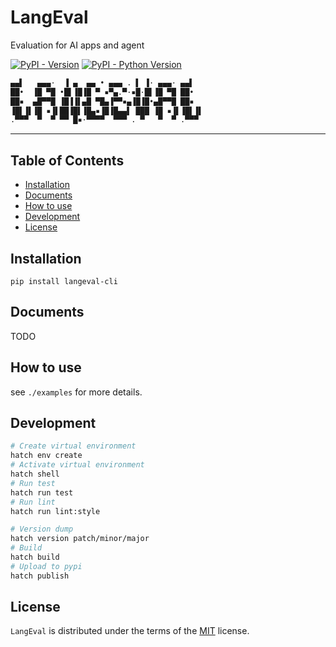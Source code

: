 # LangEval

Evaluation for AI apps and agent

[![PyPI - Version](https://img.shields.io/pypi/v/langeval-cli.svg)](https://pypi.org/project/langeval-cli)
[![PyPI - Python Version](https://img.shields.io/pypi/pyversions/langeval-cli.svg)](https://pypi.org/project/langeval-cli)

```txt
▄▄▌   ▄▄▄·  ▐ ▄  ▄▄ • ▄▄▄ . ▌ ▐· ▄▄▄· ▄▄▌
██•  ▐█ ▀█ •█▌▐█▐█ ▀ ▪▀▄.▀·▪█·█▌▐█ ▀█ ██•
██▪  ▄█▀▀█ ▐█▐▐▌▄█ ▀█▄▐▀▀▪▄▐█▐█•▄█▀▀█ ██▪
▐█▌▐▌▐█ ▪▐▌██▐█▌▐█▄▪▐█▐█▄▄▌ ███ ▐█ ▪▐▌▐█▌▐▌
.▀▀▀  ▀  ▀ ▀▀ █▪·▀▀▀▀  ▀▀▀ . ▀   ▀  ▀ .▀▀▀
```

-----

## Table of Contents

- [Installation](#installation)
- [Documents](#documents)
- [How to use](#how-to-use)
- [Development](#development)
- [License](#license)

## Installation

```console
pip install langeval-cli
```

## Documents

TODO

## How to use

see `./examples` for more details.

## Development

```bash
# Create virtual environment
hatch env create
# Activate virtual environment
hatch shell
# Run test
hatch run test
# Run lint
hatch run lint:style

# Version dump
hatch version patch/minor/major
# Build
hatch build
# Upload to pypi
hatch publish
```

## License

`LangEval` is distributed under the terms of the [MIT](https://spdx.org/licenses/MIT.html) license.
